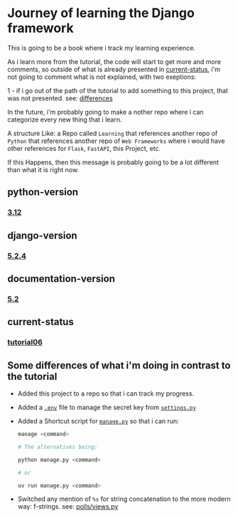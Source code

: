 # Journey of learning the Django framework

This is going to be a book where i track my learning experience.

As i learn more from the tutorial, the code will start to get more and more comments, so outside of what is already presented in [current-status](#current-status), i'm not going to comment what is not explained, with two exeptions:

1 - if i go out of the path of the tutorial to add something to this project, that was not presented. see: [differences](#some-differences-of-what-im-doing-in-contrast-to-the-tutorial)

In the future, i'm probably going to make a nother repo where i can categorize every new thing that i learn.

A structure Like: a Repo called `Learning` that references another repo of `Python` that references another repo of `Web Frameworks` where i would have other references for `Flask`, `FastAPI`, this Project, etc.

If this Happens, then this message is probably going to be a lot different than what it is right now.

## python-version

### [3.12](https://www.python.org/downloads/release/python-3120/)

## django-version

### [5.2.4](/pyproject.toml#L8)

## documentation-version

### [5.2](https://docs.djangoproject.com/en/5.2/)

## current-status

### [tutorial06](https://docs.djangoproject.com/en/5.2/intro/tutorial06/)

## Some differences of what i'm doing in contrast to the tutorial

- Added this project to a repo so that i can track my progress.

- Added a [`.env`](./.env.example) file to manage the secret key from [`settings.py`](./src/mysite/settings.py#L12)

- Added a Shortcut script for [`manage.py`](./src/manage.py) so that i can run:

    ```sh
    manage <command>

    # The alternatives being:

    python manage.py <command>

    # or

    uv run manage.py <command>
    ```

- Switched any mention of `%s` for string concatenation to the more modern way: f-strings. see: [polls/views.py](./src/polls/views.py#L12)
